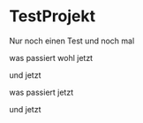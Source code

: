 # TestProjekt

Nur noch einen Test
und noch mal


was passiert wohl jetzt

und jetzt


was passiert jetzt

und jetzt